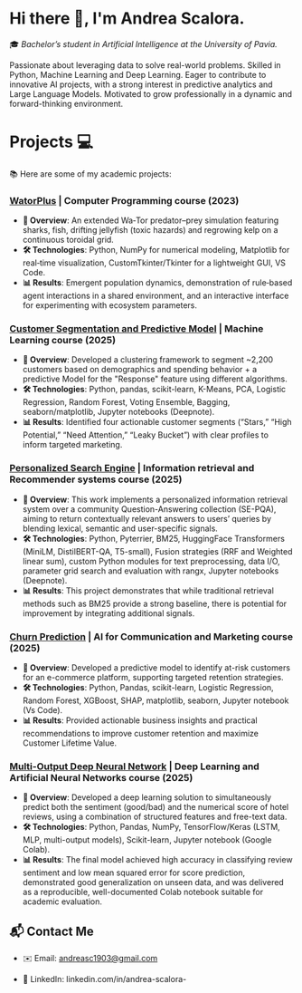 # Hi there 👋, I'm Andrea Scalora.

🎓 *Bachelor’s student in Artificial Intelligence at the University of Pavia.*

Passionate about leveraging data to solve real-world problems. Skilled in Python, Machine Learning and Deep Learning. Eager to contribute to innovative AI projects, with a strong interest in predictive analytics and Large Language Models. Motivated to grow professionally in a dynamic and forward-thinking environment.

# Projects 💻

📚 Here are some of my academic projects:

### [WatorPlus](https://github.com/Andrea-0319/WatorPlus) | Computer Programming course (2023)

- **🧠 Overview**: An extended Wa‑Tor predator–prey simulation featuring sharks, fish, drifting jellyfish (toxic hazards) and regrowing kelp on a continuous toroidal grid. 
- **🛠️ Technologies**: Python, NumPy for numerical modeling, Matplotlib for real‑time visualization, CustomTkinter/Tkinter for a lightweight GUI, VS Code.
- **📊 Results**: Emergent population dynamics, demonstration of rule‑based agent interactions in a shared environment, and an interactive interface for experimenting with ecosystem parameters.

### [Customer Segmentation and Predictive Model](https://github.com/Andrea-0319/Customer_Segmentation) | Machine Learning course (2025)

- **🧠 Overview**: Developed a clustering framework to segment ~2,200 customers based on demographics and spending behavior + a predictive Model for the "Response" feature using different algorithms.
- **🛠️ Technologies**: Python, pandas, scikit-learn, K-Means, PCA, Logistic Regression, Random Forest, Voting Ensemble, Bagging, seaborn/matplotlib, Jupyter notebooks (Deepnote).
- **📊 Results**: Identified four actionable customer segments (“Stars,” “High Potential,” “Need Attention,” “Leaky Bucket”) with clear profiles to inform targeted marketing.

### [Personalized Search Engine](https://github.com/Andrea-0319/Personalized_Search_Engine) | Information retrieval and Recommender systems course (2025)

- **🧠 Overview**: This work implements a personalized information retrieval system over a community Question-Answering collection (SE-PQA), aiming to return contextually relevant answers to users’ queries by blending lexical, semantic and user-specific signals. 
- **🛠️ Technologies**: Python, Pyterrier, BM25, HuggingFace Transformers (MiniLM, DistilBERT-QA, T5-small), Fusion strategies (RRF and Weighted linear sum), custom Python modules for text preprocessing, data I/O, parameter grid search and evaluation with rangx, Jupyter notebooks (Deepnote).
- **📊 Results**: This project demonstrates that while traditional retrieval methods such as BM25 provide a strong baseline, there is potential for improvement by integrating additional signals.
  
### [Churn Prediction](https://github.com/Andrea-0319/Churn_prediction) | AI for Communication and Marketing course (2025)

- **🧠 Overview**: Developed a predictive model to identify at-risk customers for an e-commerce platform, supporting targeted retention strategies.
- **🛠️ Technologies**: Python, Pandas, scikit-learn, Logistic Regression, Random Forest, XGBoost, SHAP, matplotlib, seaborn, Jupyter notebook (Vs Code).
- **📊 Results**: Provided actionable business insights and practical recommendations to improve customer retention and maximize Customer Lifetime Value.
 
### [Multi-Output Deep Neural Network](https://github.com/Andrea-0319/Multi-Output_Deep_Neural_Network) | Deep Learning and Artificial Neural Networks course (2025)

- **🧠 Overview**: Developed a deep learning solution to simultaneously predict both the sentiment (good/bad) and the numerical score of hotel reviews, using a combination of structured features and free-text data.
- **🛠️ Technologies**: Python, Pandas, NumPy, TensorFlow/Keras (LSTM, MLP, multi-output models), Scikit-learn, Jupyter notebook (Google Colab).
- **📊 Results**: The final model achieved high accuracy in classifying review sentiment and low mean squared error for score prediction, demonstrated good generalization on unseen data, and was delivered as a reproducible, well-documented Colab notebook suitable for academic evaluation.  

## 📬 Contact Me

- ✉️ Email: andreasc1903@gmail.com

- 🔗 LinkedIn: linkedin.com/in/andrea-scalora-


<!--
**Andrea-0319/Andrea-0319** is a ✨ _special_ ✨ repository because its `README.md` (this file) appears on your GitHub profile.

Here are some ideas to get you started:

- 🔭 I’m currently working on ...
- 🌱 I’m currently learning ...
- 👯 I’m looking to collaborate on ...
- 🤔 I’m looking for help with ...
- 💬 Ask me about ...
- 📫 How to reach me: ...
- 😄 Pronouns: ...
- ⚡ Fun fact: ...
-->
